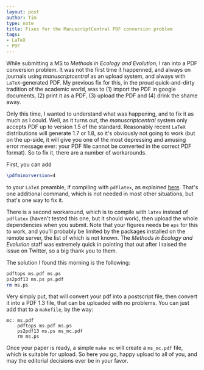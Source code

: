 ```yaml
---
layout: post
author: Tim
type: note
title: Fixes for the ManuscriptCentral PDF conversion problem
tags:
- LaTeX
- PDF
---
```


While submitting a MS to *Methods in Ecology and Evolution*, I ran into a PDF
conversion problem. It was not the first time it happenned, and always on
journals using *manuscriptcentral* as an upload system, and always with
`LaTeX`-generated PDF. My previous fix for this, in the proud quick-and-dirty
tradition of the academic world, was to (1) import the PDF in google documents,
(2) print it as a PDF, (3) upload the PDF and (4) drink the shame
away.

Only this time, I wanted to understand what was happening, and to fix it as
much as I could. Well, as it turns out, the *manuscriptcentral* system only
accepts PDF up to version 1.5 of the standard. Reasonably recent `LaTeX`
distributions will generate 1.7 or 1.8, so it's obviously not going to work
(but on the up-side, it will give you one of the most depressing and amusing
error message ever: your PDF file cannot be converted in the correct PDF
format). So to fix it, there are a number of workarounds.

First, you can add

~~~ latex
\pdfminorversion=4
~~~

to your `LaTeX` preamble, if compiling with `pdflatex`, as explained
[here][minorversion]. That's one additional command, which is not needed in
most other situations, but that's one way to fix it.

There is a second workaround, which is to compile with `latex` instead of
`pdflatex` (haven't tested this one, but it should work), then upload the whole
dependencies when you submit. Note that your figures needs be `eps` for this to
work, and you'll probably be limited by the packages installed on the remote
server, the list of which is not known. The *Methods in Ecology and Evolution*
staff was extremely quick in pointing that out after I raised the issue on
Twitter, so a big thank you to them.

The solution I found this morning is the following:

~~~ sh
pdftops ms.pdf ms.ps
ps2pdf13 ms.ps ps.pdf
rm ms.ps
~~~

Very simply put, that will convert your pdf into a postscript file, then convert
it into a PDF 1.3 file, that can be uploaded with no problems. You can just add
that to a `makefile`, by the way:

~~~ make
mc: ms.pdf
	pdftops ms.pdf ms.ps
	ps2pdf13 ms.ps ms_mc.pdf
	rm ms.ps
~~~

Once your paper is ready, a simple `make mc` will create a `ms_mc.pdf` file,
which is suitable for upload. So here you go, happy upload to all of you,
and may the editorial decisions ever be in your favor.

[minorversion]: http://www.jakubkonka.com/2012/11/07/latex-manuscript-central.html
